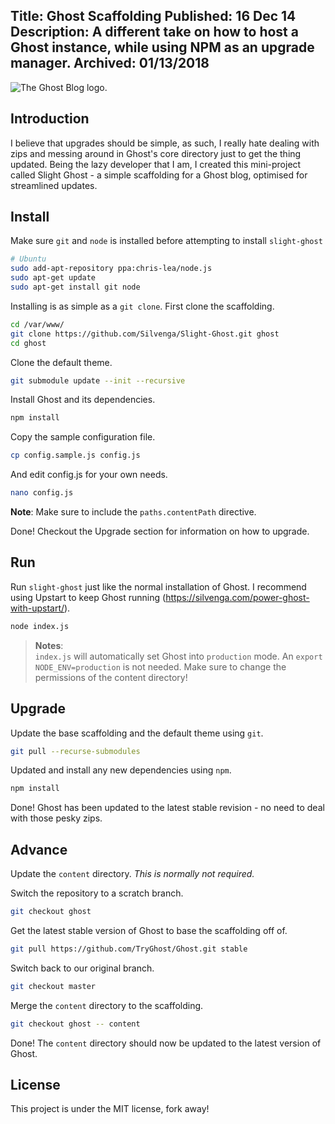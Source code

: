 Title: Ghost Scaffolding
Published: 16 Dec 14
Description: A different take on how to host a Ghost instance, while using NPM as an upgrade manager.
Archived: 01/13/2018
---

![The Ghost Blog logo.](/content/images/2014/12/ghost_logo-2.jpg)

## Introduction 

I believe that upgrades should be simple, as such, I really hate dealing with zips and messing around in Ghost's core directory just to get the thing updated. Being the lazy developer that I am, I created this mini-project called Slight Ghost - a simple scaffolding for a Ghost blog, optimised for streamlined updates. 

## Install

Make sure `git` and `node` is installed before attempting to install `slight-ghost`
```bash
# Ubuntu
sudo add-apt-repository ppa:chris-lea/node.js 
sudo apt-get update
sudo apt-get install git node
```

Installing is as simple as a `git clone`. First clone the scaffolding.
```bash
cd /var/www/ 
git clone https://github.com/Silvenga/Slight-Ghost.git ghost
cd ghost
```

Clone the default theme. 
```bash
git submodule update --init --recursive
```

Install Ghost and its dependencies.
```bash
npm install
```

Copy the sample configuration file. 
```bash
cp config.sample.js config.js
```

And edit config.js for your own needs. 
```bash
nano config.js
```

**Note**: Make sure to include the `paths.contentPath` directive. 

Done! Checkout the Upgrade section for information on how to upgrade. 

## Run

Run `slight-ghost` just like the normal installation of Ghost. I recommend using Upstart to keep Ghost running (https://silvenga.com/power-ghost-with-upstart/).
```bash
node index.js
```

>**Notes**:  
> `index.js` will automatically set Ghost into `production` mode. An `export NODE_ENV=production` is not needed. 
> Make sure to change the permissions of the content directory!

## Upgrade

Update the base scaffolding and the default theme using `git`.
```bash
git pull --recurse-submodules
```

Updated and install any new dependencies using `npm`.
```bash
npm install
```
Done! Ghost has been updated to the latest stable revision - no need to deal with those pesky zips. 

## Advance

Update the `content` directory.  *This is normally not required.* 

Switch the repository to a scratch branch. 
```bash
git checkout ghost
```

Get the latest stable version of Ghost to base the scaffolding off of. 
```bash
git pull https://github.com/TryGhost/Ghost.git stable
```

Switch back to our original branch. 
```bash
git checkout master
```

Merge the `content` directory to the scaffolding. 
```bash
git checkout ghost -- content
```
Done! The `content` directory should now be updated to the latest version of Ghost. 

## License

This project is under the MIT license, fork away!
